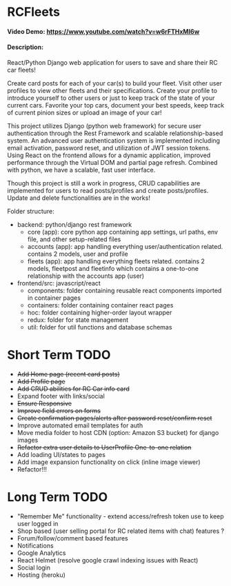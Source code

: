 # RCFleets
#### Video Demo: https://www.youtube.com/watch?v=w6rFTHxMI6w
#### Description:
React/Python Django web application for users to save and share their RC car fleets!

Create card posts for each of your car(s) to build your fleet. Visit other user profiles to view other fleets and their specifications. Create your profile to introduce yourself to other users or just to keep track of the state of your current cars. Favorite your top cars, document your best speeds, keep track of current pinion sizes or upload an image of your car!

This project utilizes Django (python web framework) for secure user authentication through the Rest Framework and scalable relationship-based system. An advanced user authentication system is implemented including email activation, password reset, and utilization of JWT session tokens. Using React on the frontend allows for a dynamic application, improved performance through the Virtual DOM and partial page refresh. Combined with python, we have a scalable, fast user interface.

Though this project is still a work in progress, CRUD capabilities are implemented for users to read posts/profiles and create posts/profiles. Update and delete functionalities are in the works!

Folder structure:
- backend: python/django rest framework
    - core (app): core python app containing app settings, url paths, env file, and other setup-related files
    - accounts (app): app handling everything user/authentication related. contains 2 models, user and profile
    - fleets (app): app handling everything fleets related. contains 2 models, fleetpost and fleetinfo which contains a one-to-one relationship with the accounts app (user)
- frontend/src: javascript/react
    -  components: folder containing reusable react components imported in container pages
    -  containers: folder containing container react pages
    -  hoc: folder containing higher-order layout wrapper
    -  redux: folder for state management
    -  util: folder for util functions and database schemas


# Short Term TODO
- ~~Add Home page (recent card posts)~~
- ~~Add Profile page~~
- ~~Add CRUD abilities for RC Car info card~~
- Expand footer with links/social
- ~~Ensure Responsive~~
- ~~Improve field errors on forms~~
- ~~Create confirmation pages/alerts after password reset/confirm reset~~
- Improve automated email templates for auth
- Move media folder to host CDN (option: Amazon S3 bucket) for django images
- ~~Refactor extra user details to UserProfile One-to-one relation~~
- Add loading UI/states to pages
- Add image expansion functionality on click (inline image viewer)
- Refactor!!!

# Long Term TODO
- "Remember Me" functionality - extend access/refresh token use to keep user logged in
- Shop based (user selling portal for RC related items with chat) features ?
- Forum/follow/comment based features
- Notifications
- Google Analytics
- React Helmet (resolve google crawl indexing issues with React)
- Social login
- Hosting (heroku)

